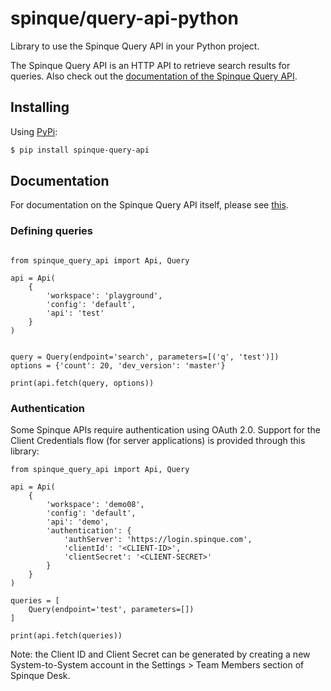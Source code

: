 # spinque/query-api-python

Library to use the Spinque Query API in your Python project. 

The Spinque Query API is an HTTP API to retrieve search results for queries. Also check out the [documentation of the Spinque Query API](https://docs.spinque.com/3.0/using-apis/basic.html).

## Installing

Using [PyPi](https://pypi.org/project/spinque-query-api/):

```bash
$ pip install spinque-query-api
```

## Documentation

For documentation on the Spinque Query API itself, please see [this](https://docs.spinque.com/3.0/using-apis/basic.html).

### Defining queries

```python3

from spinque_query_api import Api, Query

api = Api(
    {
        'workspace': 'playground',
        'config': 'default',
        'api': 'test'
    }
)


query = Query(endpoint='search', parameters=[('q', 'test')])
options = {'count': 20, 'dev_version': 'master'}

print(api.fetch(query, options))
```

### Authentication

Some Spinque APIs require authentication using OAuth 2.0. Support for the Client Credentials flow (for server applications) is provided through this library:

```python3
from spinque_query_api import Api, Query

api = Api(
    {
        'workspace': 'demo08',
        'config': 'default',
        'api': 'demo',
        'authentication': {
            'authServer': 'https://login.spinque.com',
            'clientId': '<CLIENT-ID>',
            'clientSecret': '<CLIENT-SECRET>'
        }
    }
)

queries = [
    Query(endpoint='test', parameters=[])
]

print(api.fetch(queries))
```

Note: the Client ID and Client Secret can be generated by creating a new System-to-System account in the Settings > Team Members section of Spinque Desk.
